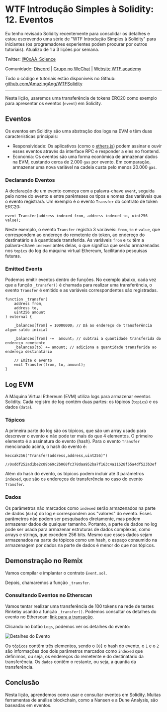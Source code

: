# WTF Introdução Simples à Solidity: 12. Eventos

Eu tenho revisado Solidity recentemente para consolidar os detalhes e estou escrevendo uma série de "WTF Introdução Simples à Solidity" para iniciantes (os programadores experientes podem procurar por outros tutoriais). Atualizo de 1 a 3 lições por semana.

Twitter: [@0xAA_Science](https://twitter.com/0xAA_Science)

Comunidade: [Discord](https://discord.gg/5akcruXrsk) | [Grupo no WeChat](https://docs.google.com/forms/d/e/1FAIpQLSe4KGT8Sh6sJ7hedQRuIYirOoZK_85miz3dw7vA1-YjodgJ-A/viewform?usp=sf_link) | [Website WTF.academy](https://wtf.academy)

Todo o código e tutoriais estão disponíveis no Github: [github.com/AmazingAng/WTFSolidity](https://github.com/AmazingAng/WTF-Solidity)

---

Nesta lição, usaremos uma transferência de tokens ERC20 como exemplo para apresentar os eventos (`event`) em Solidity.

## Eventos

Os eventos em Solidity são uma abstração dos logs na EVM e têm duas características principais:

- Responsividade: Os aplicativos (como o [ethers.js](https://learnblockchain.cn/docs/ethers.js/api-contract.html#id18)) podem assinar e ouvir esses eventos através da interface RPC e responder a eles no frontend.
- Economia: Os eventos são uma forma econômica de armazenar dados na EVM, custando cerca de 2.000 `gas` por evento. Em comparação, armazenar uma nova variável na cadeia custa pelo menos 20.000 `gas`.

### Declarando Eventos

A declaração de um evento começa com a palavra-chave `event`, seguida pelo nome do evento e entre parênteses os tipos e nomes das variáveis que o evento registrará. Um exemplo é o evento `Transfer` do contrato de token ERC20:

```solidity
event Transfer(address indexed from, address indexed to, uint256 value);
```

Neste exemplo, o evento `Transfer` registra 3 variáveis: `from`, `to` e `value`, que correspondem ao endereço do remetente do token, ao endereço do destinatário e à quantidade transferida. As variáveis `from` e `to` têm a palavra-chave `indexed` antes delas, o que significa que serão armazenadas nos `topics` do log da máquina virtual Ethereum, facilitando pesquisas futuras.

### Emitted Events

Podemos emitir eventos dentro de funções. No exemplo abaixo, cada vez que a função `_transfer()` é chamada para realizar uma transferência, o evento `Transfer` é emitido e as variáveis correspondentes são registradas.

```solidity
function _transfer(
    address from,
    address to,
    uint256 amount
) external {

    _balances[from] = 10000000; // Dá ao endereço de transferência algum saldo inicial

    _balances[from] -=  amount; // subtrai a quantidade transferida do endereço remetente
    _balances[to] += amount; // adiciona a quantidade transferida ao endereço destinatário

    // Emite o evento
    emit Transfer(from, to, amount);
}
```

## Log EVM

A Máquina Virtual Ethereum (EVM) utiliza logs para armazenar eventos Solidity. Cada registro de log contém duas partes: os tópicos (`topics`) e os dados (`data`).

### Tópicos

A primeira parte do log são os tópicos, que são um array usado para descrever o evento e não pode ter mais do que 4 elementos. O primeiro elemento é a assinatura do evento (hash). Para o evento `Transfer` mencionado acima, o hash do evento é:

```solidity
keccak256("Transfer(address,address,uint256)")

//0xddf252ad1be2c89b69c2b068fc378daa952ba7f163c4a11628f55a4df523b3ef
```

Além do hash do evento, os tópicos podem incluir até 3 parâmetros `indexed`, que são os endereços de transferência no caso do evento `Transfer`.

### Dados

Os parâmetros não marcados como `indexed` serão armazenados na parte de dados (`data`) do log e correspondem aos "valores" do evento. Esses parâmetros não podem ser pesquisados diretamente, mas podem armazenar dados de qualquer tamanho. Portanto, a parte de dados no log pode ser usada para armazenar estruturas de dados complexas, como arrays e strings, que excedem 256 bits. Mesmo que esses dados sejam armazenados na parte de tópicos como um hash, o espaço consumido na armazenagem por dados na parte de dados é menor do que nos tópicos.

## Demonstração no Remix

Vamos compilar e implantar o contrato `Event.sol`.

Depois, chamaremos a função `_transfer`.

### Consultando Eventos no Etherscan

Vamos tentar realizar uma transferência de 100 tokens na rede de testes Rinkeby usando a função `_transfer()`. Podemos consultar os detalhes do evento no Etherscan: [link para a transação](https://rinkeby.etherscan.io/tx/0x8cf87215b23055896d93004112bbd8ab754f081b4491cb48c37592ca8f8a36c7).

Clicando no botão `Logs`, podemos ver os detalhes do evento:

![Detalhes do Evento](https://images.mirror-media.xyz/publication-images/gx6_wDMYEl8_Gc_JkTIKn.png?height=980&width=1772)

Os `tópicos` contêm três elementos, sendo o `[0]` o hash do evento, o `1` e o `2` são informações dos dois parâmetros marcados como `indexed` que definimos, ou seja, os endereços do remetente e do destinatário da transferência. Os `dados` contêm o restante, ou seja, a quantia da transferência.

## Conclusão

Nesta lição, aprendemos como usar e consultar eventos em Solidity. Muitas ferramentas de análise blockchain, como a Nansen e a Dune Analysis, são baseadas em eventos.

<!-- This file was translated using AI by repo_ai_translate. For more information, visit https://github.com/marcelojsilva/repo_ai_translate -->